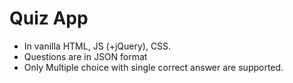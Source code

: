 # Quiz App

- In vanilla HTML, JS (+jQuery), CSS.
- Questions are in JSON format
- Only Multiple choice with single correct answer are supported.